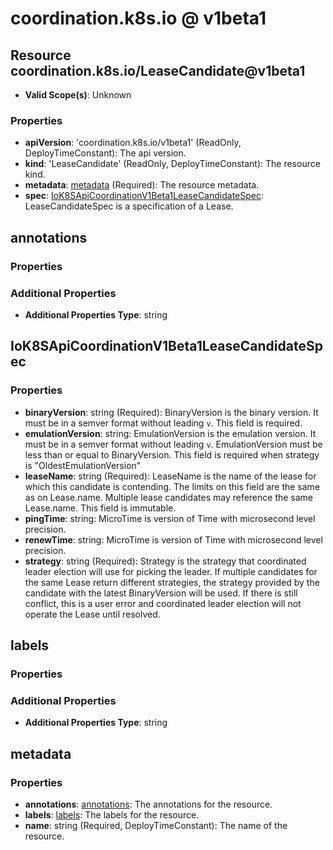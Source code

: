 # coordination.k8s.io @ v1beta1

## Resource coordination.k8s.io/LeaseCandidate@v1beta1
* **Valid Scope(s)**: Unknown
### Properties
* **apiVersion**: 'coordination.k8s.io/v1beta1' (ReadOnly, DeployTimeConstant): The api version.
* **kind**: 'LeaseCandidate' (ReadOnly, DeployTimeConstant): The resource kind.
* **metadata**: [metadata](#metadata) (Required): The resource metadata.
* **spec**: [IoK8SApiCoordinationV1Beta1LeaseCandidateSpec](#iok8sapicoordinationv1beta1leasecandidatespec): LeaseCandidateSpec is a specification of a Lease.

## annotations
### Properties
### Additional Properties
* **Additional Properties Type**: string

## IoK8SApiCoordinationV1Beta1LeaseCandidateSpec
### Properties
* **binaryVersion**: string (Required): BinaryVersion is the binary version. It must be in a semver format without leading `v`. This field is required.
* **emulationVersion**: string: EmulationVersion is the emulation version. It must be in a semver format without leading `v`. EmulationVersion must be less than or equal to BinaryVersion. This field is required when strategy is "OldestEmulationVersion"
* **leaseName**: string (Required): LeaseName is the name of the lease for which this candidate is contending. The limits on this field are the same as on Lease.name. Multiple lease candidates may reference the same Lease.name. This field is immutable.
* **pingTime**: string: MicroTime is version of Time with microsecond level precision.
* **renewTime**: string: MicroTime is version of Time with microsecond level precision.
* **strategy**: string (Required): Strategy is the strategy that coordinated leader election will use for picking the leader. If multiple candidates for the same Lease return different strategies, the strategy provided by the candidate with the latest BinaryVersion will be used. If there is still conflict, this is a user error and coordinated leader election will not operate the Lease until resolved.

## labels
### Properties
### Additional Properties
* **Additional Properties Type**: string

## metadata
### Properties
* **annotations**: [annotations](#annotations): The annotations for the resource.
* **labels**: [labels](#labels): The labels for the resource.
* **name**: string (Required, DeployTimeConstant): The name of the resource.


